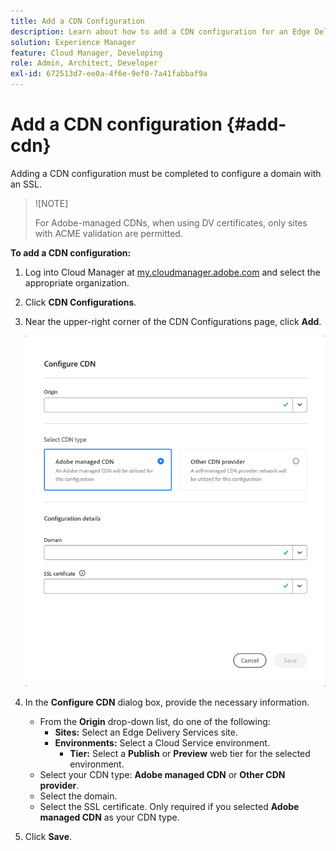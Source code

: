 ```yaml
---
title: Add a CDN Configuration
description: Learn about how to add a CDN configuration for an Edge Delivery site or a Cloud Manager environment.
solution: Experience Manager
feature: Cloud Manager, Developing
role: Admin, Architect, Developer
exl-id: 672513d7-ee0a-4f6e-9ef0-7a41fabbaf9a
---
```

# Add a CDN configuration {#add-cdn}

Adding a CDN configuration must be completed to configure a domain with an SSL.

>![NOTE]
>
>For Adobe-managed CDNs, when using DV certificates, only sites with ACME validation are permitted. 

**To add a CDN configuration:**

1. Log into Cloud Manager at [my.cloudmanager.adobe.com](https://my.cloudmanager.adobe.com/) and select the appropriate organization.

1. Click **CDN Configurations**.

1. Near the upper-right corner of the CDN Configurations page, click **Add**. 

   ![Configure CDN dialog box](/help/implementing/cloud-manager/assets/configure-cdn-dialog.png)

1. In the **Configure CDN** dialog box, provide the necessary information.

   * From the **Origin** drop-down list, do one of the following:
     * **Sites:** Select an Edge Delivery Services site.
     * **Environments:** Select a Cloud Service environment.
        * **Tier:** Select a **Publish** or **Preview** web tier for the selected environment.
   * Select your CDN type: **Adobe managed CDN** or **Other CDN provider**.
   * Select the domain.
   * Select the SSL certificate. Only required if you selected **Adobe managed CDN** as your CDN type.

1. Click **Save**.
